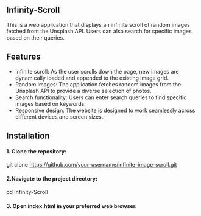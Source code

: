 ## Infinity-Scroll
This is a web application that displays an infinite scroll of random images fetched from the Unsplash API. Users can also search for specific images based on their queries.

## Features

- Infinite scroll: As the user scrolls down the page, new images are dynamically loaded and appended to the existing image grid.
- Random images: The application fetches random images from the Unsplash API to provide a diverse selection of photos.
- Search functionality: Users can enter search queries to find specific images based on keywords.
- Responsive design: The website is designed to work seamlessly across different devices and screen sizes.

## Installation

#### 1. Clone the repository:

  git clone https://github.com/your-username/infinite-image-scroll.git

#### 2.Navigate to the project directory:

  cd Infinity-Scroll
  
 #### 3. Open index.html in your preferred web browser.
